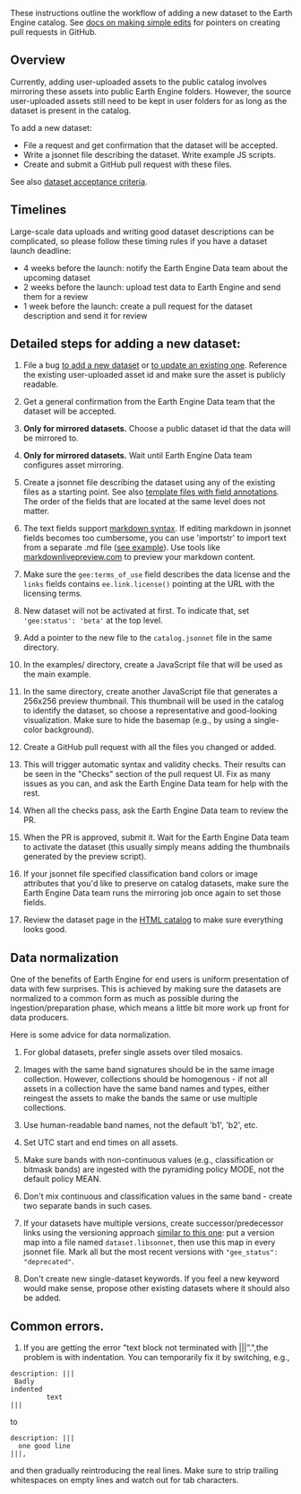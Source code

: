 These instructions outline the workflow of adding a new dataset
to the Earth Engine catalog. See [docs on making simple edits](simple_edits.md)
for pointers on creating pull requests in GitHub.

## Overview

Currently, adding user-uploaded assets to the public catalog
involves mirroring these assets into public Earth Engine folders.
However, the source user-uploaded assets still need to be kept in user folders
for as long as the dataset is present in the catalog.

To add a new dataset:

* File a request and get confirmation that the dataset will be accepted.
* Write a jsonnet file describing the dataset. Write example JS scripts.
* Create and submit a GitHub pull request with these files.

See also
[dataset acceptance criteria](https://developers.google.com/earth-engine/help_collection_criteria).

## Timelines

Large-scale data uploads and writing good dataset descriptions can be
complicated, so please follow these timing rules if you have a dataset
launch deadline:

* 4 weeks before the launch: notify the Earth Engine Data team
  about the upcoming dataset
* 2 weeks before the launch: upload test data to Earth Engine
  and send them for a review
* 1 week before the launch: create a pull request for the dataset
  description and send it for review

## Detailed steps for adding a new dataset:

1. File a bug
[to add a new dataset](https://issuetracker.google.com/issues?q=status:(open%20%7C%20new%20%7C%20assigned%20%7C%20accepted)%20componentid:1161680&p=1)
or
[to update an existing one](https://issuetracker.google.com/issues?q=status:(open%20%7C%20new%20%7C%20assigned%20%7C%20accepted)%20componentid:1161653).
Reference the existing user-uploaded asset id and make sure the asset is
publicly readable.

1. Get a general confirmation from the Earth Engine Data team that the dataset
will be accepted.

1. **Only for mirrored datasets.** Choose a public dataset id that the data
will be mirrored to.

1. **Only for mirrored datasets.** Wait until Earth Engine Data team configures
asset mirroring.

1. Create a jsonnet file describing the dataset using any of the existing files
as a starting point. See also [template files with field
annotations](../catalog/TEMPLATE). The order of the fields that are located
at the same level does not matter.

1. The text fields support
[markdown syntax](https://www.markdownguide.org/cheat-sheet/).
If editing markdown in jsonnet fields becomes too cumbersome, you can use
'importstr' to import text from a separate .md file
([see example](https://github.com/google/earthengine-catalog/blob/main/catalog/JRC/catalog.jsonnet#L16)).
Use tools like [markdownlivepreview.com](https://markdownlivepreview.com/)
to preview your markdown content.

1. Make sure the `gee:terms_of_use` field describes the data license and the
`links` fields contains `ee.link.license()` pointing at the URL with the
licensing terms.

1. New dataset will not be activated at first. To indicate that, set
`'gee:status': 'beta'` at the top level.

1. Add a pointer to the new file to the `catalog.jsonnet` file in the same
directory.

1. In the examples/ directory, create a JavaScript file that will be used as
the main example.

1. In the same directory, create another JavaScript file that generates a
256x256 preview thumbnail. This thumbnail will be used in the catalog to
identify the dataset, so choose a representative and good-looking
visualization. Make sure to hide the basemap (e.g., by using a single-color
background).

1. Create a GitHub pull request with all the files you changed or added.

1. This will trigger automatic syntax and validity checks. Their results can be
seen in the "Checks" section of the pull request UI. Fix as many issues as you
can, and ask the Earth Engine Data team for help with the rest.

1. When all the checks pass, ask the Earth Engine Data team to review the PR.

1. When the PR is approved, submit it. Wait for the Earth Engine Data team to
activate the dataset (this usually simply means adding the thumbnails generated
by the preview script).

1. If your jsonnet file specified classification band colors or image
attributes that you'd like to preserve on catalog datasets, make sure the Earth
Engine Data team runs the mirroring job once again to set those fields.

1. Review the dataset page in the [HTML catalog](https://developers.google.com/earth-engine/datasets) to make sure everything looks good.

## Data normalization

One of the benefits of Earth Engine for end users is uniform presentation of
data with few surprises. This is achieved by making sure the datasets are
normalized to a common form as much as possible during the
ingestion/preparation phase, which means a little bit more work up front for
data producers.

Here is some advice for data normalization.

1. For global datasets, prefer single assets over tiled mosaics.

1. Images with the same band signatures should be in the same image collection.
However, collections should be homogenous - if not all assets in a collection
have the same band names and types, either reingest the assets to make the
bands the same or use multiple collections.

1. Use human-readable band names, not the default 'b1', 'b2', etc.

1. Set UTC start and end times on all assets.

1. Make sure bands with non-continuous values (e.g., classification or bitmask
bands) are ingested with the pyramiding policy MODE, not the default policy
MEAN.

1. Don't mix continuous and classification values in the same band - create two
separate bands in such cases.

1. If your datasets have multiple versions, create successor/predecessor links
using the versioning approach [similar to this
one](https://github.com/google/earthengine-catalog/tree/main/catalog/UMD): put
a version map into a file named `dataset.libsonnet`, then use this map in
every jsonnet file. Mark all but the most recent versions with `"gee_status":
"deprecated"`.

1. Don't create new single-dataset keywords. If you feel a new keyword would
make sense, propose other existing datasets where it should also be added.

## Common errors.

1. If you are getting the error "text block not terminated with |||”.",the
problem is with indentation. You can temporarily fix it by switching,
e.g.,

```
description: |||
 Badly
indented
         text
|||
```
to

```
description: |||
  one good line
|||,
```
and then gradually reintroducing the real lines. Make sure to strip
trailing whitespaces on empty lines and watch out for tab characters.


